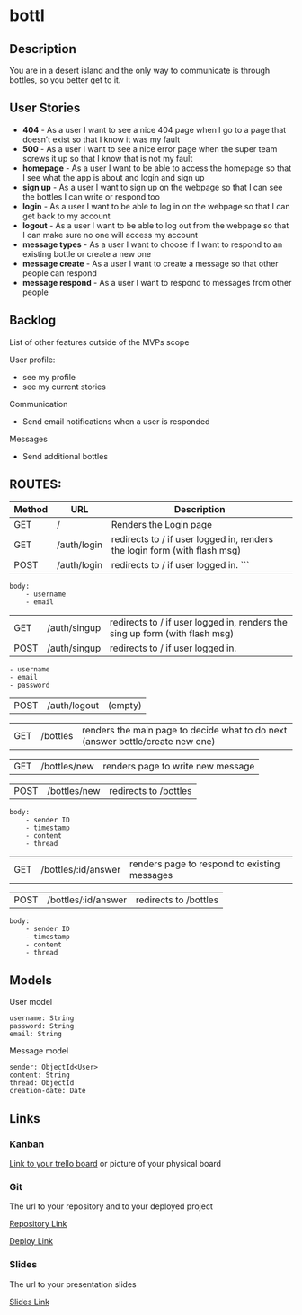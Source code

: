 # bottl

## Description

You are in a desert island and the only way to communicate is through bottles, so you better get to it.
 
## User Stories

- **404** - As a user I want to see a nice 404 page when I go to a page that doesn’t exist so that I know it was my fault 
- **500** - As a user I want to see a nice error page when the super team screws it up so that I know that is not my fault
- **homepage** - As a user I want to be able to access the homepage so that I see what the app is about and login and sign up
- **sign up** - As a user I want to sign up on the webpage so that I can see the bottles I can write or respond too
- **login** - As a user I want to be able to log in on the webpage so that I can get back to my account
- **logout** - As a user I want to be able to log out from the webpage so that I can make sure no one will access my account
- **message types** - As a user I want to choose if I want to respond to an existing bottle or create a new one
- **message create** - As a user I want to create a message so that other people can respond 
- **message respond** - As a user I want to respond to messages from other people 

## Backlog

List of other features outside of the MVPs scope

User profile:
- see my profile
- see my current stories

Communication
- Send email notifications when a user is responded

Messages
- Send additional bottles

## ROUTES:

|Method|URL|Description|
|------|---|-----------|
|GET|/|Renders the Login page|
|GET|/auth/login|redirects to / if user logged in, renders the login form (with flash msg)|
|POST|/auth/login|redirects to / if user logged in. ```
```
body:
    - username
    - email
```


| | | |
|------|---|-----------|
|GET|/auth/singup|redirects to / if user logged in, renders the sing up form (with flash msg)|
|POST|/auth/singup|redirects to / if user logged in.| body:
    - username
    - email
    - password

| | | |
|------|---|-----------|
|POST|/auth/logout|(empty)|

| | | |
|------|---|-----------|
|GET|/bottles|renders the main page to decide what to do next (answer bottle/create new one)

| | | |
|------|---|-----------|
|GET|/bottles/new|renders page to write new message

| | | |
|------|---|-----------|
|POST|/bottles/new|redirects to /bottles
```
body:
    - sender ID
    - timestamp
    - content
    - thread
```
| | | |
|------|---|-----------|
|GET|/bottles/:id/answer|renders page to respond to existing messages

| | | |
|------|---|-----------|
|POST|/bottles/:id/answer|redirects to /bottles
```
body: 
    - sender ID
    - timestamp
    - content
    - thread
```

## Models

User model
 
```
username: String
password: String
email: String
```

Message model

```
sender: ObjectId<User>
content: String
thread: ObjectId
creation-date: Date
``` 

## Links

### Kanban

[Link to your trello board](https://trello.com) or picture of your physical board

### Git

The url to your repository and to your deployed project

[Repository Link](https://github.com/rdnd0/bottl)

[Deploy Link](http://heroku.com)

### Slides

The url to your presentation slides

[Slides Link](http://slides.com)



